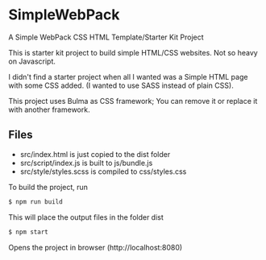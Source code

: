 # SimpleWebPack
A Simple WebPack CSS HTML Template/Starter Kit Project

This is starter kit project to build simple HTML/CSS websites. Not so heavy on Javascript.

I didn't find a starter project when all I wanted was a Simple HTML page with some CSS added.
(I wanted to use SASS instead of plain CSS).

This project uses Bulma as CSS framework; You can remove it or replace it with another framework.

## Files
* src/index.html is just copied to the dist folder
* src/script/index.js is built to js/bundle.js
* src/style/styles.scss is compiled to css/styles.css


To build the project, run 

```bash
$ npm run build
```
This will place the output files in the folder dist

```bash
$ npm start
```
Opens the project in browser (http://localhost:8080)
